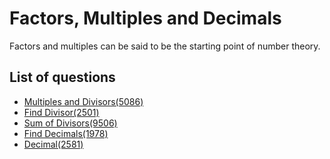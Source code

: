 Factors, Multiples and Decimals
====================
Factors and multiples can be said to be the starting point of number theory.

List of questions
---------------

- [Multiples and Divisors(5086)](https://github.com/yoru4890/coding_test/blob/main/baekjoon/factors_multiples_decimals/5086.md)
- [Find Divisor(2501)](https://github.com/yoru4890/coding_test/blob/main/baekjoon/factors_multiples_decimals/2501.md)
- [Sum of Divisors(9506)](https://github.com/yoru4890/coding_test/blob/main/baekjoon/factors_multiples_decimals/9506.md)
- [Find Decimals(1978)](https://github.com/yoru4890/coding_test/blob/main/baekjoon/factors_multiples_decimals/1978.md)
- [Decimal(2581)](https://github.com/yoru4890/coding_test/blob/main/baekjoon/factors_multiples_decimals/2581.md)

